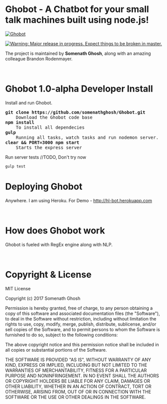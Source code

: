 # Ghobot - A Chatbot for your small talk machines built using node.js!

<a href="http://hl-bot.herokuapp.com/"><img src="http://hl-bot.herokuapp.com/dist/img/apple-icon-57x57.png" alt="Ghobot" /></a>

<a href="https://dev.ghost.org/lts"><img src="https://cloud.githubusercontent.com/assets/120485/18661856/0930282e-7f18-11e6-948a-00546393fd93.png" alt="Warning: Major release in progress. Expect things to be broken in master." /></a>

The project is maintained by **Somenath Ghosh**, along with an amazing colleague Brandon Rodenmayer.


&nbsp;

# Ghobot 1.0-alpha Developer Install

Install and run Ghobot.
<pre>
<b>git clone https://github.com/somenathghosh/Ghobot.git</b>
    Download the Ghobot code base
<b>npm install</b>
    To install all dependecies
<b>gulp</b>
    Running all tasks, watch tasks and run nodemon server.
<b>clear && PORT=3000 npm start</b>
    Starts the express server
</pre>

Run server tests //TODO, Don't try now

```bash
gulp test
```


# Deploying Ghobot
Anywhere. I am using Heroku.
For Demo - http://hl-bot.herokuapp.com

&nbsp;


# How does Ghobot work
Ghobot is fueled with RegEx engine along with NLP.  

&nbsp;


# Copyright & License

MIT License

Copyright (c) 2017 Somenath Ghosh

Permission is hereby granted, free of charge, to any person obtaining a copy
of this software and associated documentation files (the "Software"), to deal
in the Software without restriction, including without limitation the rights
to use, copy, modify, merge, publish, distribute, sublicense, and/or sell
copies of the Software, and to permit persons to whom the Software is
furnished to do so, subject to the following conditions:

The above copyright notice and this permission notice shall be included in all
copies or substantial portions of the Software.

THE SOFTWARE IS PROVIDED "AS IS", WITHOUT WARRANTY OF ANY KIND, EXPRESS OR
IMPLIED, INCLUDING BUT NOT LIMITED TO THE WARRANTIES OF MERCHANTABILITY,
FITNESS FOR A PARTICULAR PURPOSE AND NONINFRINGEMENT. IN NO EVENT SHALL THE
AUTHORS OR COPYRIGHT HOLDERS BE LIABLE FOR ANY CLAIM, DAMAGES OR OTHER
LIABILITY, WHETHER IN AN ACTION OF CONTRACT, TORT OR OTHERWISE, ARISING FROM,
OUT OF OR IN CONNECTION WITH THE SOFTWARE OR THE USE OR OTHER DEALINGS IN THE
SOFTWARE.
